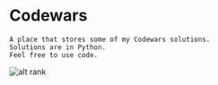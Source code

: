 # Codewars
````
A place that stores some of my Codewars solutions.
Solutions are in Python.
Feel free to use code.
````
![alt rank](https://www.codewars.com/users/Valefar/badges/large)
